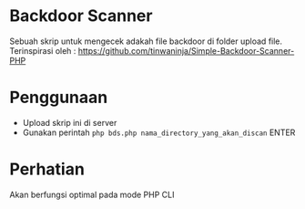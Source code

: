 # Backdoor Scanner
Sebuah skrip untuk mengecek adakah file backdoor di folder upload file. Terinspirasi oleh : https://github.com/tinwaninja/Simple-Backdoor-Scanner-PHP

# Penggunaan
- Upload skrip ini di server
- Gunakan perintah `php bds.php nama_directory_yang_akan_discan` ENTER

# Perhatian
Akan berfungsi optimal pada mode PHP CLI
